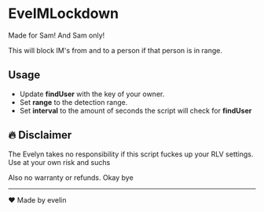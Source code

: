 # EveIMLockdown  

Made for Sam! And Sam only!

This will block IM's from and to a person if that person is in range.

## Usage

- Update **findUser** with the key of your owner.
- Set **range** to the detection range.
- Set **interval** to the amount of seconds the script will check for **findUser**

## 🔥 Disclaimer

The Evelyn takes no responsibility if this script fuckes up your RLV settings. Use at your own risk and suchs

Also no warranty or refunds. Okay bye

---

❤ Made by evelin
